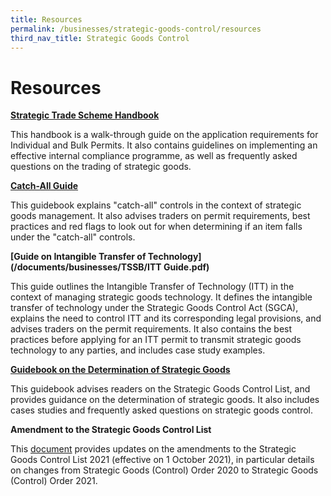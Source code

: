 ```yaml
---
title: Resources
permalink: /businesses/strategic-goods-control/resources
third_nav_title: Strategic Goods Control
---
```


# Resources

**[Strategic Trade Scheme Handbook](/documents/businesses/strategic-trade-scheme-handbook-updated-1-oct-2019.pdf)**

This handbook is a walk-through guide on the application requirements for Individual and Bulk Permits. It also contains guidelines on implementing an effective internal compliance programme, as well as frequently asked questions on the trading of strategic goods.

**[Catch-All Guide](/documents/businesses/catch-all-guide-(1).pdf)**

This guidebook explains "catch-all" controls in the context of strategic goods management. It also advises traders on permit requirements, best practices and red flags to look out for when determining if an item falls under the "catch-all" controls.

**[Guide on Intangible Transfer of Technology](/documents/businesses/TSSB/ITT Guide.pdf)**

This guide outlines the Intangible Transfer of Technology (ITT) in the context of managing strategic goods technology. It defines the intangible transfer of technology under the Strategic Goods Control Act (SGCA), explains the need to control ITT and its corresponding legal provisions, and advises traders on the permit requirements. It also contains the best practices before applying for an ITT permit to transmit strategic goods technology to any parties, and includes case study examples. 

**[Guidebook on the Determination of Strategic Goods](/documents/businesses/guidebook-on-the-determination-of-strategic-goods-3-oct-2019.pdf)**

This guidebook advises readers on the Strategic Goods Control List, and provides guidance on the determination of strategic goods. It also includes cases studies and frequently asked questions on strategic goods control.

**Amendment to the Strategic Goods Control List**

This  [document](/documents/businesses/TSSB/Amendment-table-for-Strategic-Goods-Control-Order-2021.pdf) provides updates on the amendments to the Strategic Goods Control List 2021 (effective on 1 October 2021), in particular details on changes from Strategic Goods (Control) Order 2020 to Strategic Goods (Control) Order 2021.
